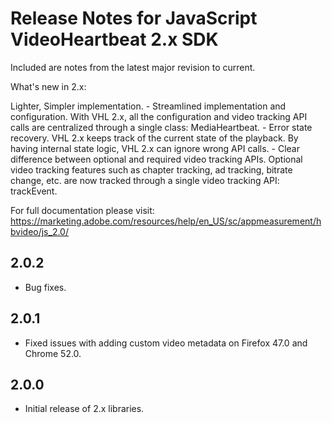 # Release Notes for JavaScript VideoHeartbeat 2.x SDK

Included are notes from the latest major revision to current.

What's new in 2.x:

Lighter, Simpler implementation.
	- Streamlined implementation and configuration. With VHL 2.x, all the configuration and video tracking API calls are centralized through a single class: MediaHeartbeat.
	- Error state recovery. VHL 2.x keeps track of the current state of the playback. By having internal state logic, VHL 2.x can ignore wrong API calls.
	- Clear difference between optional and required video tracking APIs. Optional video tracking features such as chapter tracking, ad tracking, bitrate change, etc. are now tracked through a single video tracking API: trackEvent.

For full documentation please visit:
https://marketing.adobe.com/resources/help/en_US/sc/appmeasurement/hbvideo/js_2.0/

## 2.0.2
- Bug fixes.

## 2.0.1
- Fixed issues with adding custom video metadata on Firefox 47.0 and Chrome 52.0.

## 2.0.0
- Initial release of 2.x libraries.
